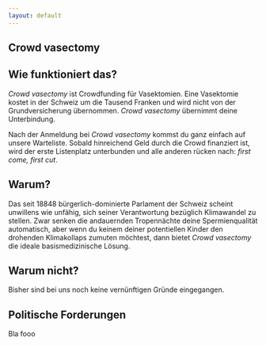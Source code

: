 ```yaml
---
layout: default
---
```


## Crowd vasectomy

## Wie funktioniert das?

_Crowd vasectomy_ ist Crowdfunding für Vasektomien. Eine Vasektomie kostet in der Schweiz um die Tausend Franken und wird nicht von der Grundversicherung übernommen. _Crowd vasectomy_ übernimmt deine Unterbindung.

Nach der Anmeldung bei _Crowd vasectomy_ kommst du ganz einfach auf unsere Warteliste. Sobald hinreichend Geld durch die Crowd finanziert ist, wird der erste Listenplatz unterbunden und alle anderen rücken nach: _first come, first cut_.

## Warum?

Das seit 18848 bürgerlich-dominierte Parlament der Schweiz scheint unwillens wie unfähig, sich seiner Verantwortung bezüglich Klimawandel zu stellen. Zwar senken die andauernden Tropennächte deine Spermienqualität automatisch, aber wenn du keinem deiner potentiellen Kinder den drohenden Klimakollaps zumuten möchtest, dann bietet _Crowd vasectomy_ die ideale basismedizinische Lösung.


## Warum nicht?

Bisher sind bei uns noch keine vernünftigen Gründe eingegangen.


## Politische Forderungen

Bla fooo

